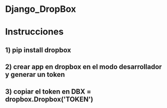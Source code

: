 # Django_DropBox

# Instrucciones

## 1) pip install dropbox
## 2) crear app en dropbox en el modo desarrollador y generar un token
## 3) copiar el token en DBX = dropbox.Dropbox('TOKEN')
